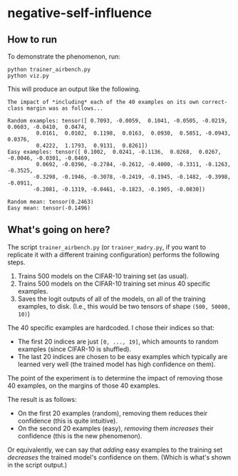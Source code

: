 # negative-self-influence

## How to run

To demonstrate the phenomenon, run:
```
python trainer_airbench.py
python viz.py
```

This will produce an output like the following.

```
The impact of *including* each of the 40 examples on its own correct-class margin was as follows...

Random examples: tensor([ 0.7093, -0.0059,  0.1041, -0.0505, -0.0219,  0.0603, -0.0410,  0.0474,
         0.0161,  0.0102,  0.1198,  0.0163,  0.0930,  0.5851, -0.0943,  0.0376,
         0.4222,  1.1793,  0.9131,  0.8261])
Easy examples: tensor([ 0.1002,  0.0241, -0.1136,  0.0268,  0.0267, -0.0046, -0.0301, -0.0469,
         0.0692, -0.0396, -0.2784, -0.2612, -0.4000, -0.3311, -0.1263, -0.3525,
        -0.3298, -0.1946, -0.3078, -0.2419, -0.1945, -0.1482, -0.3998, -0.0911,
        -0.2081, -0.1319, -0.0461, -0.1823, -0.1905, -0.0830])

Random mean: tensor(0.2463)
Easy mean: tensor(-0.1496)
```

## What's going on here?

The script `trainer_airbench.py` (or `trainer_madry.py`, if you want to replicate it with a different training configuration) performs the following steps.

1. Trains 500 models on the CIFAR-10 training set (as usual).
2. Trains 500 models on the CIFAR-10 training set minus 40 specific examples.
3. Saves the logit outputs of all of the models, on all of the training examples, to disk. (I.e., this would be two tensors of shape `(500, 50000, 10)`)

The 40 specific examples are hardcoded. I chose their indices so that:
* The first 20 indices are just `[0, ..., 19]`, which amounts to random examples (since CIFAR-10 is shuffled).
* The last 20 indices are chosen to be easy examples which typically are learned very well (the trained model has high confidence on them).

The point of the experiment is to determine the impact of removing those 40 examples, on the margins of those 40 examples.

The result is as follows:
* On the first 20 examples (random), removing them reduces their confidence (this is quite intuitive).
* On the second 20 examples (easy), *removing* them *increases* their confidence (this is the new phenomenon).

Or equivalently, we can say that *adding* easy examples to the training set *decreases* the trained model's confidence on them. (Which is what's shown in the script output.)
